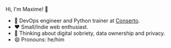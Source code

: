 
Hi, I'm Maxime! 👋

- 💼 DevOps engineer and Python trainer at [Conserto](https://conserto.pro/).
- ❤️ Small/Indie web enthusiast.
- 🧠 Thinking about digital sobriety, data ownership and privacy.
- 😄 Pronouns: he/him

